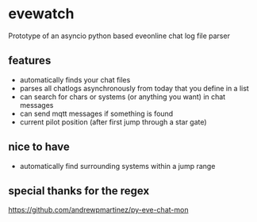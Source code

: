 # evewatch

Prototype of an asyncio python based eveonline chat log file parser 


## features 

* automatically finds your chat files
* parses all chatlogs asynchronously from today that you define in a list 
* can search for chars or systems (or anything you want) in chat messages
* can send mqtt messages if something is found 
* current pilot position (after first jump through a star gate)

## nice to have

* automatically find surrounding systems within a jump range

## special thanks for the regex 

https://github.com/andrewpmartinez/py-eve-chat-mon
